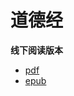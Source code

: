 # 道德经



**线下阅读版本**

- [pdf](https://wcj365.github.io/seek/offline/wcj365_dao.pdf)
- [epub](https://wcj365.github.io/seek/offline/wcj365_dao.epub)